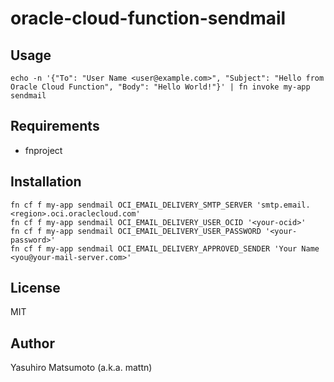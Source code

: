 # oracle-cloud-function-sendmail

## Usage

```
echo -n '{"To": "User Name <user@example.com>", "Subject": "Hello from Oracle Cloud Function", "Body": "Hello World!"}' | fn invoke my-app sendmail
```

## Requirements

* fnproject

## Installation

```
fn cf f my-app sendmail OCI_EMAIL_DELIVERY_SMTP_SERVER 'smtp.email.<region>.oci.oraclecloud.com'
fn cf f my-app sendmail OCI_EMAIL_DELIVERY_USER_OCID '<your-ocid>'
fn cf f my-app sendmail OCI_EMAIL_DELIVERY_USER_PASSWORD '<your-password>'
fn cf f my-app sendmail OCI_EMAIL_DELIVERY_APPROVED_SENDER 'Your Name <you@your-mail-server.com>'
```

## License

MIT

## Author

Yasuhiro Matsumoto (a.k.a. mattn)
